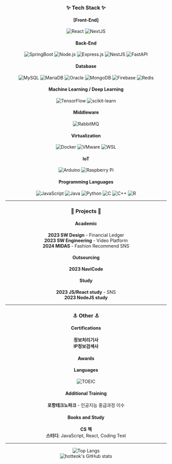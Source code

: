 
<!--
**hotteok00/hotteok00** is a ✨ _special_ ✨ repository because its `README.md` (this file) appears on your GitHub profile.

Here are some ideas to get you started:

- 🔭 I’m currently working on ...
- 🌱 I’m currently learning ...
- 👯 I’m looking to collaborate on ...
- 🤔 I’m looking for help with ...
- 💬 Ask me about ...
- 📫 How to reach me: ...
- 😄 Pronouns: ...
- ⚡ Fun fact: ...
-->

<!--
# Welcome to My GitHub Page
![GitHub followers](https://img.shields.io/github/followers/hotteok00?style=social)
![GitHub stars](https://img.shields.io/github/stars/hotteok00?style=social)
-->


### <p align="center">✨ Tech Stack ✨</p>

#### <p align="center">**[Front-End]**</p>
<p align="center">
  <img src="https://img.shields.io/badge/React-20232A?style=for-the-badge&logo=react&logoColor=61DAFB" alt="React">
  <img src="https://img.shields.io/badge/Next.js-000000?style=for-the-badge&logo=nextdotjs&logoColor=white" alt="NextJS">
</p>

#### <p align="center">Back-End</p>
<p align="center">
  <img src="https://img.shields.io/badge/SpringBoot-6DB33F?style=for-the-badge&logo=springboot&logoColor=white" alt="SpringBoot">
  <img src="https://img.shields.io/badge/Node.js-339933?style=for-the-badge&logo=nodedotjs&logoColor=white" alt="Node.js">
  <img src="https://img.shields.io/badge/Express.js-000000?style=for-the-badge&logo=express&logoColor=white" alt="Express.js">
  <img src="https://img.shields.io/badge/NestJS-E0234E?style=for-the-badge&logo=nestjs&logoColor=white" alt="NestJS">
  <img src="https://img.shields.io/badge/FastAPI-009688?style=for-the-badge&logo=fastapi&logoColor=white" alt="FastAPI">
</p>

#### <p align="center">Database</p>
<p align="center">
  <img src="https://img.shields.io/badge/MySQL-4479A1?style=for-the-badge&logo=mysql&logoColor=white" alt="MySQL">
  <img src="https://img.shields.io/badge/MariaDB-003545?style=for-the-badge&logo=mariadb&logoColor=white" alt="MariaDB">
  <img src="https://img.shields.io/badge/Oracle-F80000?style=for-the-badge&logo=oracle&logoColor=white" alt="Oracle">
  <img src="https://img.shields.io/badge/MongoDB-47A248?style=for-the-badge&logo=mongodb&logoColor=white" alt="MongoDB">
  <img src="https://img.shields.io/badge/Firebase-FFCA28?style=for-the-badge&logo=firebase&logoColor=white" alt="Firebase">
  <img src="https://img.shields.io/badge/Redis-DC382D?style=for-the-badge&logo=redis&logoColor=white" alt="Redis">
</p>

#### <p align="center">Machine Learning / Deep Learning</p>
<p align="center">
  <img src="https://img.shields.io/badge/TensorFlow-FF6F00?style=for-the-badge&logo=tensorflow&logoColor=white" alt="TensorFlow">
  <img src="https://img.shields.io/badge/scikit--learn-F7931E?style=for-the-badge&logo=scikit-learn&logoColor=white" alt="scikit-learn">
</p>

#### <p align="center">Middleware</p>
<p align="center">
  <img src="https://img.shields.io/badge/RabbitMQ-FF6600?style=for-the-badge&logo=rabbitmq&logoColor=white" alt="RabbitMQ">
</p>

#### <p align="center">Virtualization</p>
<p align="center">
  <img src="https://img.shields.io/badge/Docker-2496ED?style=for-the-badge&logo=docker&logoColor=white" alt="Docker">
  <img src="https://img.shields.io/badge/VMware-607078?style=for-the-badge&logo=vmware&logoColor=white" alt="VMware">
  <img src="https://img.shields.io/badge/WSL-4E9C13?style=for-the-badge&logo=linux&logoColor=white" alt="WSL">
</p>

#### <p align="center">IoT</p>
<p align="center">
  <img src="https://img.shields.io/badge/Arduino-00979D?style=for-the-badge&logo=arduino&logoColor=white" alt="Arduino">
  <img src="https://img.shields.io/badge/Raspberry%20Pi-A22846?style=for-the-badge&logo=raspberry%20pi&logoColor=white" alt="Raspberry Pi">
</p>

#### <p align="center">Programming Languages</p>
<p align="center">
  <img src="https://img.shields.io/badge/JavaScript-F7DF1E?style=for-the-badge&logo=javascript&logoColor=black" alt="JavaScript">
  <img src="https://img.shields.io/badge/Java-007396?style=for-the-badge&logo=java&logoColor=white" alt="Java">
  <img src="https://img.shields.io/badge/Python-3776AB?style=for-the-badge&logo=python&logoColor=white" alt="Python">
  <img src="https://img.shields.io/badge/C-A8B9CC?style=for-the-badge&logo=c&logoColor=white" alt="C">
  <img src="https://img.shields.io/badge/C++-00599C?style=for-the-badge&logo=c%2B%2B&logoColor=white" alt="C++">
  <img src="https://img.shields.io/badge/R-276DC3?style=for-the-badge&logo=r&logoColor=white" alt="R">
</p>

---

### <p align="center">📁 Projects 📁</p>

#### <p align="center">Academic</p>
<p align="center">
  <strong>2023 SW Design</strong> - Financial Ledger<br>
  <strong>2023 SW Engineering</strong> - Video Platform<br>
  <strong>2024 MIDAS</strong> - Fashion Recommend SNS
</p>

#### <p align="center">Outsourcing</p>
<p align="center">
  <strong>2023 NaviCode</strong>
</p>

#### <p align="center">Study</p>
<p align="center">
  <strong>2023 JS/React study</strong> - SNS<br>
  <strong>2023 NodeJS study</strong>
</p>

---

### <p align="center">⚓ Other ⚓</p>

#### <p align="center">Certifications</p>
<p align="center">
  <strong>정보처리기사</strong><br>
  <strong>IP정보검색사</strong>
</p>

#### <p align="center">Awards</p>
<p align="center">
</p>

#### <p align="center">Languages</p>
<p align="center">
  <img src="https://img.shields.io/badge/TOEIC-800-blue" alt="TOEIC">
</p>

#### <p align="center">Additional Training</p>
<p align="center">
  <strong>포항테크노파크</strong> - 인공지능 중급과정 이수
</p>

#### <p align="center">Books and Study</p>
<p align="center">
  <strong>CS 책</strong><br>
  <strong>스터디</strong>: JavaScript, React, Coding Test
</p>

---

<p align="center">
  <img src="https://github-readme-stats.vercel.app/api/top-langs/?username=hotteok00&layout=compact" alt="Top Langs">
  <br>
  <img src="https://github-readme-stats.vercel.app/api?username=hotteok00&show_icons=true&theme=radical" alt="hotteok's GitHub stats">
</p>
